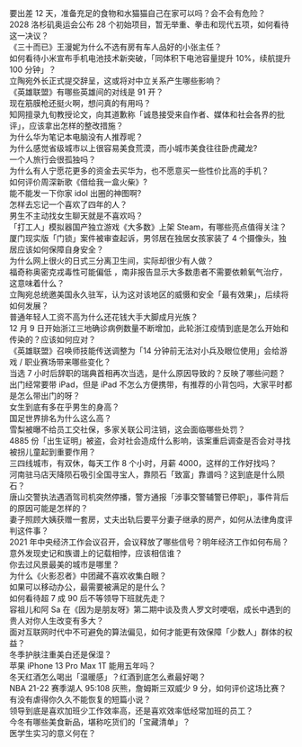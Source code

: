 要出差 12 天，准备充足的食物和水猫猫自己在家可以吗？会不会有危险？  
2028 洛杉矶奥运会公布 28 个初始项目，暂无举重、拳击和现代五项，如何看待这一决议？  
《三十而已》王漫妮为什么不选有房有车人品好的小张主任？  
如何看待小米宣布手机电池技术新突破，「同体积下电池容量提升 10%，续航提升 100 分钟」？  
立陶宛外长正式提交辞呈，这或将对中立关系产生哪些影响？  
《英雄联盟》有哪些英雄间的对线是 91 开？  
现在筋膜枪还挺火啊，想问真的有用吗？  
知网擅录九旬教授论文，向其道歉称「诚恳接受来自作者、媒体和社会各界的批评」，应该拿出怎样的整改措施？  
为什么华为笔记本电脑没有人推荐呢？  
为什么感觉省级城市以上很容易美食荒漠，而小城市美食往往卧虎藏龙?  
一个人旅行会很孤独吗？  
为什么有人宁愿花更多的资金去买华为，也不愿意买一些性价比高的手机？  
如何评价周深新歌《借给我一盒火柴》?  
能不能发一下你家 idol 出圈的神图啊?  
怎样去忘记一个喜欢了四年的人？  
男生不主动找女生聊天就是不喜欢吗？  
「打工人」模拟器国产独立游戏《大多数》上架 Steam，有哪些亮点值得关注？  
厦门现实版「门锁」案件被审查起诉，男邻居在独居女孩家装了 4 个摄像头，独居应该如何保障自身安全？  
为什么网上很火的日式三分离卫生间，实际却很少有人做？  
福奇称奥密克戎毒性可能偏低 ，南非报告显示大多数患者不需要依赖氧气治疗，这意味着什么？  
立陶宛总统邀美国永久驻军，认为这对该地区的威慑和安全「最有效果」，后续将如何发展？  
普通年轻人工资不高为什么还花钱大手大脚成月光族？  
12 月 9 日开始浙江三地确诊病例数量不断增加，此轮浙江疫情到底是怎么开始和传染的？应该如何应对？  
《英雄联盟》召唤师技能传送调整为「14 分钟前无法对小兵及眼位使用」会给游戏 / 职业赛场带来哪些变化？  
当选 7 小时后辞职的瑞典首相再次当选，是什么原因导致的？反映了哪些问题？  
出门经常要带 iPad，但是 iPad 不怎么方便携带，有推荐的小背包吗，大家平时都是怎么带出门的呀？  
女生到底有多在乎男生的身高？  
国足世界排名为什么这么高？  
雪梨被曝不给员工交社保，多家关联公司注销，这会面临哪些处罚？  
4885 份「出生证明」被盗，会对社会造成什么影响，该案重启调查是否会对寻找被拐儿童起到重要作用？  
三四线城市，有双休，每天工作 8 个小时，月薪 4000，这样的工作好找吗？  
河南驻马店天降陨石吸引全国寻宝人，靠陨石「致富」靠谱吗？这到底是什么陨石？  
唐山交警执法遇酒驾司机突然停播，警方通报「涉事交警辅警已停职」，事件背后的原因可能是怎样的？  
妻子照顾大姨获赠一套房，丈夫出轨后要平分妻子继承的房产，如何从法律角度评判这件事？  
2021 年中央经济工作会议召开，会议释放了哪些信号？明年经济工作如何布局？  
意外发现史记和族谱上的记载相悖，应该相信谁？  
你去过风景最美的城市是哪里？  
为什么《火影忍者》中团藏不喜欢收集白眼？  
如果可以移动办公，最需要被满足的是什么？  
如何看待超 7 成 90 后不等领导下班就先走？  
容祖儿和阿 Sa 在《因为是朋友呀》第二期中谈及贵人罗文时哽咽，成长中遇到的贵人对你人生改变有多大？  
面对互联网时代中不可避免的算法偏见，如何才能更有效保障「少数人」群体的权益？  
冬季护肤注重美白还是保湿？  
苹果 iPhone 13 Pro Max 1T 能用五年吗？  
冬天红酒怎么喝出「温暖感」？红酒到底怎么煮最好喝？  
NBA 21-22 赛季湖人 95:108 灰熊，詹姆斯三双威少 9 分，如何评价这场比赛？  
有没有虐得你久久不能恢复的短篇小说？  
领导到底是喜欢加班少工作效率高，还是喜欢效率低经常加班的员工？  
今冬有哪些美食新品，堪称吃货们的「宝藏清单」？  
医学生实习的意义何在？  
